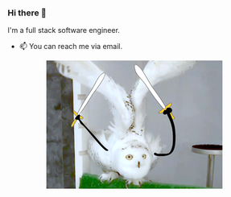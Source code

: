 ### Hi there 👋

I'm a full stack software engineer.

- 📫 You can reach me via email.

<p align="center">
  <img src="https://github.com/razonyang/razonyang/blob/master/banner.gif" />
</p>
